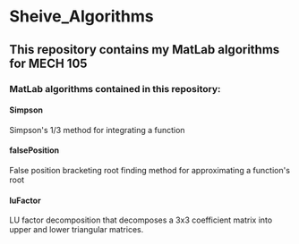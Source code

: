 # Sheive_Algorithms
## This repository contains my MatLab algorithms for MECH 105
### MatLab algorithms contained in this repository:
#### Simpson
Simpson's 1/3 method for integrating a function
#### falsePosition
False position bracketing root finding method for approximating a function's root
#### luFactor
LU factor decomposition that decomposes a 3x3 coefficient matrix into upper and lower triangular matrices.
